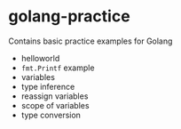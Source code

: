 # golang-practice
Contains basic practice examples for Golang
- helloworld
- `fmt.Printf` example
- variables
- type inference
- reassign variables
- scope of variables
- type conversion
